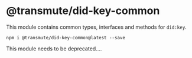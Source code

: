 # @transmute/did-key-common

This module contains common types, interfaces and methods for `did:key`.

```
npm i @transmute/did-key-common@latest --save
```

This module needs to be deprecated....
